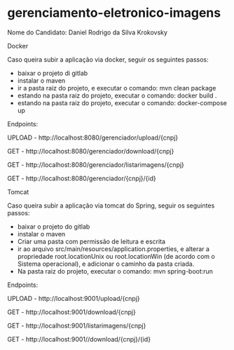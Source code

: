 # gerenciamento-eletronico-imagens


Nome do Candidato: Daniel Rodrigo da Silva Krokovsky


Docker

Caso queira subir a aplicação via docker, seguir os seguintes passos:

  - baixar o projeto di gitlab
  - instalar o maven
  - ir a pasta raiz do projeto, e executar o comando: mvn clean package
  - estando na pasta raiz do projeto, executar o comando: docker build .
  - estando na pasta raiz do projeto, executar o comando: docker-compose up
  
  Endpoints:
    
  UPLOAD - http://localhost:8080/gerenciador/upload/{cnpj}
  
  GET -    http://localhost:8080/gerenciador/download/{cnpj}
  
  GET -    http://localhost:8080/gerenciador/listarimagens/{cnpj}
  
  GET -    http://localhost:8080/gerenciador/{cnpj}/{id}
  
  
Tomcat

 Caso queira subir a aplicação via tomcat do Spring, seguir os seguintes passos:
 
  - baixar o projeto do gitlab
  - instalar o maven
  - Criar uma pasta com permissão de leitura e escrita
  - ir ao arquivo src/main/resources/application.properties, e alterar a propriedade root.locationUnix ou root.locationWin (de 	  acordo com o Sistema operacional), e adicionar o caminho da pasta criada.
  - Na pasta raiz do projeto, executar o comando: mvn spring-boot:run
  
  Endpoints:
  
  UPLOAD - http://localhost:9001/upload/{cnpj}
  
  GET -    http://localhost:9001/download/{cnpj}
  
  GET -    http://localhost:9001/listarimagens/{cnpj}
  
  GET -    http://localhost:9001//download/{cnpj}/{id}
